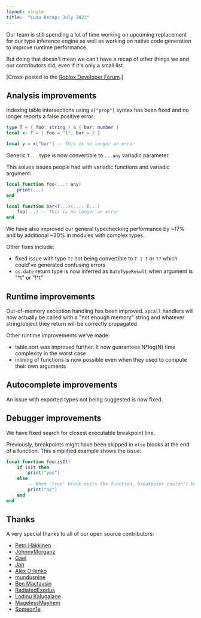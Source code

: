 ```yaml
---
layout: single
title:  "Luau Recap: July 2023"
---
```


Our team is still spending a lot of time working on upcoming replacement for our type inference engine as well as working on native code generation to improve runtime performance.

But doing that doesn't mean we can't have a recap of other things we and our contributors did, even if it's only a small list.

[Cross-posted to the [Roblox Developer Forum](https://devforum.roblox.com/t/luau-recap-july-2023/).]

## Analysis improvements

Indexing table intersections using `x["prop"]` syntax has been fixed and no longer reports a false positive error:

```lua
type T = { foo: string } & { bar: number }
local x: T = { foo = "1", bar = 2 }

local y = x["bar"] -- This is no longer an error
```

Generic `T...` type is now convertible to `...any` variadic parameter.

This solves issues people had with variadic functions and variadic argument:

```lua
local function foo(...: any)
    print(...)
end

local function bar<T...>(...: T...)
    foo(...) -- This is no longer an error
end
```

We have also improved our general typechecking performance by ~17% and by additional ~30% in modules with complex types.

Other fixes include:

* fixed issue with type `T?` not being convertible to `T | T` or `T?` which could've generated confusing errors
* `os.date` return type is now inferred as `DateTypeResult` when argument is "*t" or "!*t"

## Runtime improvements

Out-of-memory exception handling has been improved.
`xpcall` handlers will now actually be called with a "not enough memory" string and whatever string/object they return will be correctly propagated.

Other runtime improvements we've made:

* table.sort was improved further. It now guarantees N*log(N) time complexity in the worst case
* inlining of functions is now possible even when they used to compute their own arguments

## Autocomplete improvements

An issue with exported types not being suggested is now fixed.

## Debugger improvements

We have fixed search for closest executable breakpoint line.

Previously, breakpoints might have been skipped in `else` blocks at the end of a function.
This simplified example shows the issue:

```lua
local function foo(isIt)
    if isIt then
        print("yes")
    else
        -- When 'true' block exits the function, breakpoint couldn't be placed here
        print("no")
    end
end
```

## Thanks

A very special thanks to all of our open source contributors:

* [Petri Häkkinen](https://github.com/petrihakkinen)
* [JohnnyMorganz](https://github.com/JohnnyMorganz)
* [Gael](https://github.com/TheGreatSageEqualToHeaven)
* [Jan](https://github.com/Jan200101)
* [Alex Orlenko](https://github.com/khvzak)
* [mundusnine](https://github.com/mundusnine)
* [Ben Mactavsin](https://github.com/BenMactavsin)
* [RadiatedExodus](https://github.com/RealEthanPlayzDev)
* [Lodinu Kalugalage](https://github.com/imlodinu)
* [MagelessMayhem](https://github.com/MagelessMayhem)
* [Someon1e](https://github.com/Someon1e)
